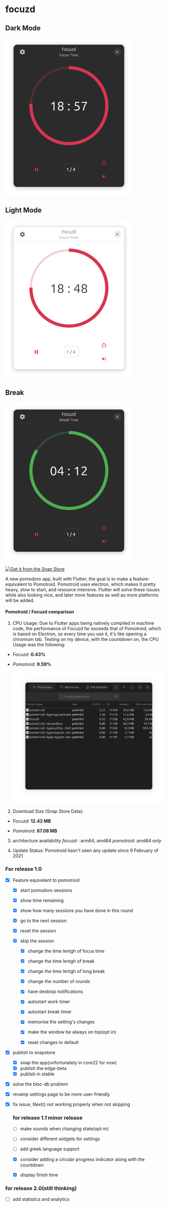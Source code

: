 # focuzd

## Dark Mode

![main page](screenshots/focuzd_dark.png)

## Light Mode

<img title="" src="screenshots/focuzd_light.png" alt="main page" data-align="inline">

## Break

![](screenshots/focuzd_dark_break.png)

[![Get it from the Snap Store](https://snapcraft.io/static/images/badges/en/snap-store-black.svg)](https://snapcraft.io/focuzd)

A new pomodoro app, built with Flutter, the goal is to make a feature-equivalent to Pomotroid. Pomotroid uses electron, which makes it pretty heavy, slow to start, and resource intensive. Flutter will solve these issues while also looking nice, and later more features as well as more platforms will be added. 

#### Pomotroid / Focuzd comparison

1) CPU Usage:
   Due to Flutter apps being natively compiled in machine code, the performance of Focuzd 
   far exceeds that of Pomotroid, which is based on Electron, so every time you use it, 
   it's like opening a chromium tab.
   Testing on my device, with the countdown on, the CPU Usage was the following:
- _Focuzd_: **0.43%**

- _Pomotroid_: **9.59%**
  
  ![Comparison on System Monitor](screenshots/comparison.png)
2) Download Size (Snap Store Data):
- _Focuzd_: **12.42 MB**

- _Pomotroid_: **67.08 MB**
3) architecture availability
   _focuzd_ : arm64, amd64
   _pomotroid_: amd64 _only_

4) Update Status: 
   Pomotroid hasn't seen any update since 9 February of 2021  

### For release 1.0

- [x] Feature equivelant to pomotroid
  
  - [x] start pomodoro sessions
  
  - [x] show time remaining 
  
  - [x] show how many sessions you have done in this round 
  
  - [x] go to the next session
  
  - [x] reset the session 
  
  - [x] skip the session
    
    - [x] change the time lentgh of focus time 
    
    - [x] change the time lentgh of break 
    
    - [x] change the time lentgh of long break
    
    - [x] change the number of rounds
    
    - [x] have desktop notifications
    
    - [x] autostart work timer 
    
    - [x] autostart break timer 
    
    - [x] memorise the setting's changes
    
    - [x] make the window be always on top(opt in) 
    
    - [x] reset changes to default

- [x] publish to snapstore
  
  - [x] snap the app(unfortunately in core22 for now)
  - [x] publish the edge-beta
  - [x] publish in stable                                                                       

- [x] solve the bloc-db problem

- [x] revamp settings page to be more user-friendly 

- [x] fix issue, Next() not working properly when not skipping
  
  ### for release 1.1 minor release
  
  - [ ] make sounds when changing state(opt-in)
  
  - [ ] consider different widgets for settings
  
  - [ ] add greek language support
  
  - [x] consider adding a circular progress indicator along with the countdown
  
  - [x] display finish time

### for release 2.0(still thinking)

- [ ] add statistics and analytics
